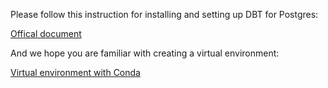 
Please follow this instruction for installing and setting up DBT for Postgres:

[Offical document](https://docs.getdbt.com/docs/core/connect-data-platform/postgres-setup)

And we hope you are familiar with creating a virtual environment:

[Virtual environment with Conda](https://numdifftools.readthedocs.io/en/stable/how-to/create_virtual_env_with_conda.html)
